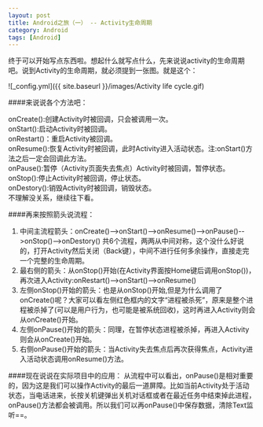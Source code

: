 ```yaml
---
layout: post
title: Android之旅（一） -- Activity生命周期
category: Android
tags: [Android]
---
```



  
终于可以开始写点东西啦。想起什么就写点什么，先来说说activity的生命周期吧。说到Activity的生命周期，就必须提到一张图。就是这个：


![_config.yml]({{ site.baseurl }}/images/Activity life cycle.gif)  

####来说说各个方法吧：

onCreate():创建Activity时被回调，只会被调用一次。  
onStart():启动Activity时被回调。  
onRestart()：重启Activity被回调。  
onResume():恢复Activity时被回调，此时Activity进入活动状态。注:onStart()方法之后一定会回调此方法。  
onPause():暂停（Activity页面失去焦点）Activity时被回调，暂停状态。  
onStop():停止Activity时被回调，停止状态。  
onDestory():销毁Activity时被回调，销毁状态。  
不理解没关系，继续往下看。  

####再来按照箭头说流程：
1. 中间主流程箭头：onCreate()-->onStart()-->onResume()-->onPause()-->onStop()-->onDestory()
    共6个流程，两两从中间对称，这个没什么好说的，打开Activity然后关闭（Back键），中间不进行任何多余操作，直接走完一个完整的生命周期。
2. 最右侧的箭头：从onStop()开始(在Activity界面按Home键后调用onStop())，再次进入Activity:onRestart()-->onStart()-->onResume()
3. 左侧onStop()开始的箭头：也是从onStop()开始,但是为什么调用了onCreate()呢？大家可以看左侧红色框内的文字“进程被杀死”，原来是整个进程被杀掉了(可以是用户行为，也可能是被系统回收)，这时再进入Activity则会从onCreate()开始。
4. 左侧onPause()开始的箭头：同理，在暂停状态进程被杀掉，再进入Activity则会从onCreate()开始。
5. 右侧onPause()开始的箭头：当Activity失去焦点后再次获得焦点，Activity进入活动状态调用onResume()方法。  

####现在说说在实际项目中的应用：
从流程中可以看出，onPause()是相对重要的，因为这是我们可以操作Activity的最后一道屏障。比如当前Activity处于活动状态，当电话进来，长按关机键弹出关机对话框或者在最近任务中结束掉此进程，onPause()方法都会被调用。所以我们可以再onPause()中保存数据，清除Text监听==。
